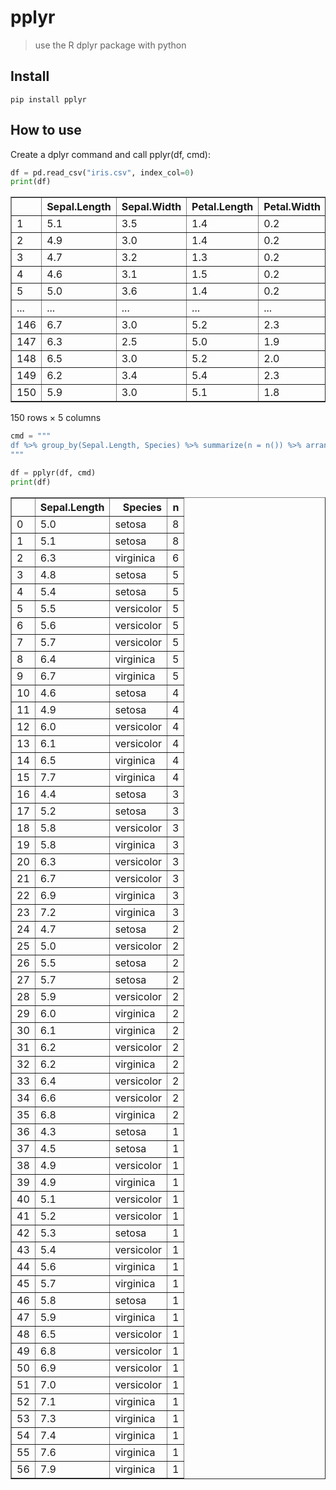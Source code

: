 <!--

#################################################
### THIS FILE WAS AUTOGENERATED! DO NOT EDIT! ###
#################################################
# file to edit: index.ipynb
# command to build the docs after a change: nbdev_build_docs

-->

# pplyr

> use the R dplyr package with python


## Install

`pip install pplyr`

## How to use

Create a dplyr command and call pplyr(df, cmd):
<div class="codecell" markdown="1">
<div class="input_area" markdown="1">

```python
df = pd.read_csv("iris.csv", index_col=0)
print(df)
```

</div>
<div class="output_area" markdown="1">




<div>
<style scoped>
    .dataframe tbody tr th:only-of-type {
        vertical-align: middle;
    }

    .dataframe tbody tr th {
        vertical-align: top;
    }

    .dataframe thead th {
        text-align: right;
    }
</style>
<table border="1" class="dataframe">
  <thead>
    <tr style="text-align: right;">
      <th></th>
      <th>Sepal.Length</th>
      <th>Sepal.Width</th>
      <th>Petal.Length</th>
      <th>Petal.Width</th>
      <th>Species</th>
    </tr>
  </thead>
  <tbody>
    <tr>
      <td>1</td>
      <td>5.1</td>
      <td>3.5</td>
      <td>1.4</td>
      <td>0.2</td>
      <td>setosa</td>
    </tr>
    <tr>
      <td>2</td>
      <td>4.9</td>
      <td>3.0</td>
      <td>1.4</td>
      <td>0.2</td>
      <td>setosa</td>
    </tr>
    <tr>
      <td>3</td>
      <td>4.7</td>
      <td>3.2</td>
      <td>1.3</td>
      <td>0.2</td>
      <td>setosa</td>
    </tr>
    <tr>
      <td>4</td>
      <td>4.6</td>
      <td>3.1</td>
      <td>1.5</td>
      <td>0.2</td>
      <td>setosa</td>
    </tr>
    <tr>
      <td>5</td>
      <td>5.0</td>
      <td>3.6</td>
      <td>1.4</td>
      <td>0.2</td>
      <td>setosa</td>
    </tr>
    <tr>
      <td>...</td>
      <td>...</td>
      <td>...</td>
      <td>...</td>
      <td>...</td>
      <td>...</td>
    </tr>
    <tr>
      <td>146</td>
      <td>6.7</td>
      <td>3.0</td>
      <td>5.2</td>
      <td>2.3</td>
      <td>virginica</td>
    </tr>
    <tr>
      <td>147</td>
      <td>6.3</td>
      <td>2.5</td>
      <td>5.0</td>
      <td>1.9</td>
      <td>virginica</td>
    </tr>
    <tr>
      <td>148</td>
      <td>6.5</td>
      <td>3.0</td>
      <td>5.2</td>
      <td>2.0</td>
      <td>virginica</td>
    </tr>
    <tr>
      <td>149</td>
      <td>6.2</td>
      <td>3.4</td>
      <td>5.4</td>
      <td>2.3</td>
      <td>virginica</td>
    </tr>
    <tr>
      <td>150</td>
      <td>5.9</td>
      <td>3.0</td>
      <td>5.1</td>
      <td>1.8</td>
      <td>virginica</td>
    </tr>
  </tbody>
</table>
<p>150 rows × 5 columns</p>
</div>



</div>

</div>
<div class="codecell" markdown="1">
<div class="input_area" markdown="1">

```python
cmd = """
df %>% group_by(Sepal.Length, Species) %>% summarize(n = n()) %>% arrange(-n)
"""

df = pplyr(df, cmd)
print(df)
```

</div>
<div class="output_area" markdown="1">




<div>
<style scoped>
    .dataframe tbody tr th:only-of-type {
        vertical-align: middle;
    }

    .dataframe tbody tr th {
        vertical-align: top;
    }

    .dataframe thead th {
        text-align: right;
    }
</style>
<table border="1" class="dataframe">
  <thead>
    <tr style="text-align: right;">
      <th></th>
      <th>Sepal.Length</th>
      <th>Species</th>
      <th>n</th>
    </tr>
  </thead>
  <tbody>
    <tr>
      <td>0</td>
      <td>5.0</td>
      <td>setosa</td>
      <td>8</td>
    </tr>
    <tr>
      <td>1</td>
      <td>5.1</td>
      <td>setosa</td>
      <td>8</td>
    </tr>
    <tr>
      <td>2</td>
      <td>6.3</td>
      <td>virginica</td>
      <td>6</td>
    </tr>
    <tr>
      <td>3</td>
      <td>4.8</td>
      <td>setosa</td>
      <td>5</td>
    </tr>
    <tr>
      <td>4</td>
      <td>5.4</td>
      <td>setosa</td>
      <td>5</td>
    </tr>
    <tr>
      <td>5</td>
      <td>5.5</td>
      <td>versicolor</td>
      <td>5</td>
    </tr>
    <tr>
      <td>6</td>
      <td>5.6</td>
      <td>versicolor</td>
      <td>5</td>
    </tr>
    <tr>
      <td>7</td>
      <td>5.7</td>
      <td>versicolor</td>
      <td>5</td>
    </tr>
    <tr>
      <td>8</td>
      <td>6.4</td>
      <td>virginica</td>
      <td>5</td>
    </tr>
    <tr>
      <td>9</td>
      <td>6.7</td>
      <td>virginica</td>
      <td>5</td>
    </tr>
    <tr>
      <td>10</td>
      <td>4.6</td>
      <td>setosa</td>
      <td>4</td>
    </tr>
    <tr>
      <td>11</td>
      <td>4.9</td>
      <td>setosa</td>
      <td>4</td>
    </tr>
    <tr>
      <td>12</td>
      <td>6.0</td>
      <td>versicolor</td>
      <td>4</td>
    </tr>
    <tr>
      <td>13</td>
      <td>6.1</td>
      <td>versicolor</td>
      <td>4</td>
    </tr>
    <tr>
      <td>14</td>
      <td>6.5</td>
      <td>virginica</td>
      <td>4</td>
    </tr>
    <tr>
      <td>15</td>
      <td>7.7</td>
      <td>virginica</td>
      <td>4</td>
    </tr>
    <tr>
      <td>16</td>
      <td>4.4</td>
      <td>setosa</td>
      <td>3</td>
    </tr>
    <tr>
      <td>17</td>
      <td>5.2</td>
      <td>setosa</td>
      <td>3</td>
    </tr>
    <tr>
      <td>18</td>
      <td>5.8</td>
      <td>versicolor</td>
      <td>3</td>
    </tr>
    <tr>
      <td>19</td>
      <td>5.8</td>
      <td>virginica</td>
      <td>3</td>
    </tr>
    <tr>
      <td>20</td>
      <td>6.3</td>
      <td>versicolor</td>
      <td>3</td>
    </tr>
    <tr>
      <td>21</td>
      <td>6.7</td>
      <td>versicolor</td>
      <td>3</td>
    </tr>
    <tr>
      <td>22</td>
      <td>6.9</td>
      <td>virginica</td>
      <td>3</td>
    </tr>
    <tr>
      <td>23</td>
      <td>7.2</td>
      <td>virginica</td>
      <td>3</td>
    </tr>
    <tr>
      <td>24</td>
      <td>4.7</td>
      <td>setosa</td>
      <td>2</td>
    </tr>
    <tr>
      <td>25</td>
      <td>5.0</td>
      <td>versicolor</td>
      <td>2</td>
    </tr>
    <tr>
      <td>26</td>
      <td>5.5</td>
      <td>setosa</td>
      <td>2</td>
    </tr>
    <tr>
      <td>27</td>
      <td>5.7</td>
      <td>setosa</td>
      <td>2</td>
    </tr>
    <tr>
      <td>28</td>
      <td>5.9</td>
      <td>versicolor</td>
      <td>2</td>
    </tr>
    <tr>
      <td>29</td>
      <td>6.0</td>
      <td>virginica</td>
      <td>2</td>
    </tr>
    <tr>
      <td>30</td>
      <td>6.1</td>
      <td>virginica</td>
      <td>2</td>
    </tr>
    <tr>
      <td>31</td>
      <td>6.2</td>
      <td>versicolor</td>
      <td>2</td>
    </tr>
    <tr>
      <td>32</td>
      <td>6.2</td>
      <td>virginica</td>
      <td>2</td>
    </tr>
    <tr>
      <td>33</td>
      <td>6.4</td>
      <td>versicolor</td>
      <td>2</td>
    </tr>
    <tr>
      <td>34</td>
      <td>6.6</td>
      <td>versicolor</td>
      <td>2</td>
    </tr>
    <tr>
      <td>35</td>
      <td>6.8</td>
      <td>virginica</td>
      <td>2</td>
    </tr>
    <tr>
      <td>36</td>
      <td>4.3</td>
      <td>setosa</td>
      <td>1</td>
    </tr>
    <tr>
      <td>37</td>
      <td>4.5</td>
      <td>setosa</td>
      <td>1</td>
    </tr>
    <tr>
      <td>38</td>
      <td>4.9</td>
      <td>versicolor</td>
      <td>1</td>
    </tr>
    <tr>
      <td>39</td>
      <td>4.9</td>
      <td>virginica</td>
      <td>1</td>
    </tr>
    <tr>
      <td>40</td>
      <td>5.1</td>
      <td>versicolor</td>
      <td>1</td>
    </tr>
    <tr>
      <td>41</td>
      <td>5.2</td>
      <td>versicolor</td>
      <td>1</td>
    </tr>
    <tr>
      <td>42</td>
      <td>5.3</td>
      <td>setosa</td>
      <td>1</td>
    </tr>
    <tr>
      <td>43</td>
      <td>5.4</td>
      <td>versicolor</td>
      <td>1</td>
    </tr>
    <tr>
      <td>44</td>
      <td>5.6</td>
      <td>virginica</td>
      <td>1</td>
    </tr>
    <tr>
      <td>45</td>
      <td>5.7</td>
      <td>virginica</td>
      <td>1</td>
    </tr>
    <tr>
      <td>46</td>
      <td>5.8</td>
      <td>setosa</td>
      <td>1</td>
    </tr>
    <tr>
      <td>47</td>
      <td>5.9</td>
      <td>virginica</td>
      <td>1</td>
    </tr>
    <tr>
      <td>48</td>
      <td>6.5</td>
      <td>versicolor</td>
      <td>1</td>
    </tr>
    <tr>
      <td>49</td>
      <td>6.8</td>
      <td>versicolor</td>
      <td>1</td>
    </tr>
    <tr>
      <td>50</td>
      <td>6.9</td>
      <td>versicolor</td>
      <td>1</td>
    </tr>
    <tr>
      <td>51</td>
      <td>7.0</td>
      <td>versicolor</td>
      <td>1</td>
    </tr>
    <tr>
      <td>52</td>
      <td>7.1</td>
      <td>virginica</td>
      <td>1</td>
    </tr>
    <tr>
      <td>53</td>
      <td>7.3</td>
      <td>virginica</td>
      <td>1</td>
    </tr>
    <tr>
      <td>54</td>
      <td>7.4</td>
      <td>virginica</td>
      <td>1</td>
    </tr>
    <tr>
      <td>55</td>
      <td>7.6</td>
      <td>virginica</td>
      <td>1</td>
    </tr>
    <tr>
      <td>56</td>
      <td>7.9</td>
      <td>virginica</td>
      <td>1</td>
    </tr>
  </tbody>
</table>
</div>



</div>

</div>
